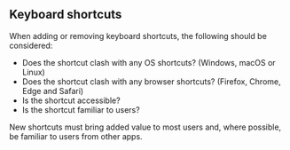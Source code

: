 ## Keyboard shortcuts

When adding or removing keyboard shortcuts, the following should be considered:
* Does the shortcut clash with any OS shortcuts? (Windows, macOS or Linux)
* Does the shortcut clash with any browser shortcuts? (Firefox, Chrome, Edge and Safari)
* Is the shortcut accessible?
* Is the shortcut familiar to users?

New shortcuts must bring added value to most users and, where possible, be familiar to users from other apps.
